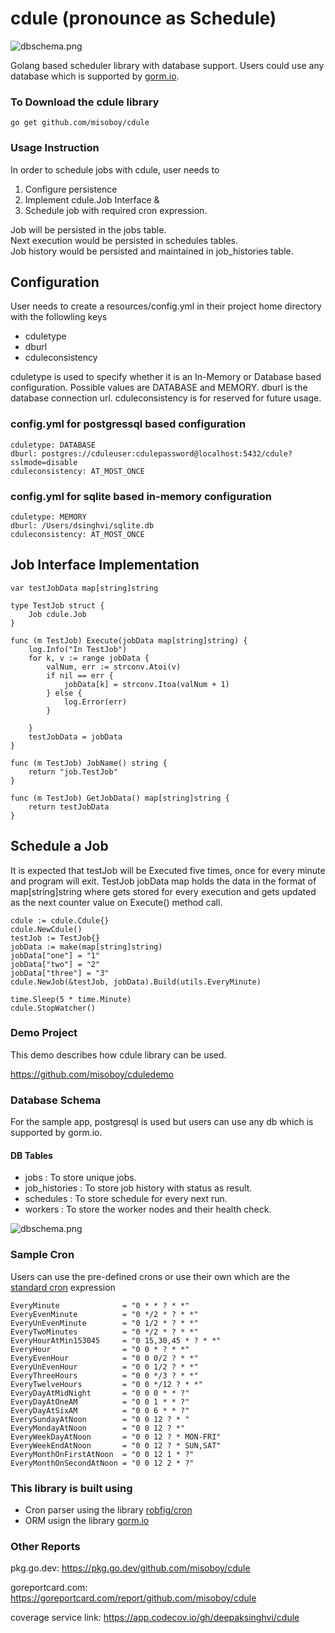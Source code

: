 # cdule (pronounce as Schedule)
![dbschema.png](pkg/doc/cdulelogo.png)

Golang based scheduler library with database support.
Users could use any database which is supported by [gorm.io](https://gorm.io/).

### To Download the cdule library
```
go get github.com/misoboy/cdule
```

### Usage Instruction

In order to schedule jobs with cdule, user needs to
1. Configure persistence
2. Implement cdule.Job Interface &
3. Schedule job with required cron expression.

Job will be persisted in the jobs table.\
Next execution would be persisted in schedules tables.\
Job history would be persisted and maintained in job_histories table.


## Configuration

User needs to create a resources/config.yml in their project home directory with the followling keys

* cduletype
* dburl
* cduleconsistency

cduletype is used to specify whether it is an In-Memory or Database based configuration. Possible values are DATABASE and MEMORY.
dburl is the database connection url.
cduleconsistency is for reserved for future usage.

### config.yml for postgressql based configuration
```
cduletype: DATABASE
dburl: postgres://cduleuser:cdulepassword@localhost:5432/cdule?sslmode=disable
cduleconsistency: AT_MOST_ONCE
```

### config.yml for sqlite based in-memory configuration
```
cduletype: MEMORY
dburl: /Users/dsinghvi/sqlite.db
cduleconsistency: AT_MOST_ONCE
```


## Job Interface Implementation

```
var testJobData map[string]string

type TestJob struct {
	Job cdule.Job
}

func (m TestJob) Execute(jobData map[string]string) {
	log.Info("In TestJob")
	for k, v := range jobData {
		valNum, err := strconv.Atoi(v)
		if nil == err {
			jobData[k] = strconv.Itoa(valNum + 1)
		} else {
			log.Error(err)
		}

	}
	testJobData = jobData
}

func (m TestJob) JobName() string {
	return "job.TestJob"
}

func (m TestJob) GetJobData() map[string]string {
	return testJobData
}
```

## Schedule a Job
It is expected that testJob will be Executed five times, once for every minute and program will exit. TestJob jobData map holds the data in the format of map[string]string where gets stored for every execution and gets updated as the next counter value on Execute() method call.

```
cdule := cdule.Cdule{}
cdule.NewCdule()
testJob := TestJob{}
jobData := make(map[string]string)
jobData["one"] = "1"
jobData["two"] = "2"
jobData["three"] = "3"
cdule.NewJob(&testJob, jobData).Build(utils.EveryMinute)

time.Sleep(5 * time.Minute)
cdule.StopWatcher()
```


### Demo Project
This demo describes how cdule library can be used.

https://github.com/misoboy/cduledemo


### Database Schema
For the sample app, postgresql is used but users can use any db which is supported by gorm.io.
#### DB Tables
* jobs : To store unique jobs.
* job_histories : To store job history with status as result.
* schedules : To store schedule for every next run.
* workers : To store the worker nodes and their health check.


![dbschema.png](pkg/doc/dbschema.png)


### Sample Cron
Users can use the pre-defined crons or use their own which are the [standard cron](https://en.wikipedia.org/wiki/Cron) expression
```
EveryMinute              = "0 * * ? * *"
EveryEvenMinute          = "0 */2 * ? * *"
EveryUnEvenMinute        = "0 1/2 * ? * *"
EveryTwoMinutes          = "0 */2 * ? * *"
EveryHourAtMin153045     = "0 15,30,45 * ? * *"
EveryHour                = "0 0 * ? * *"
EveryEvenHour            = "0 0 0/2 ? * *"
EveryUnEvenHour          = "0 0 1/2 ? * *"
EveryThreeHours          = "0 0 */3 ? * *"
EveryTwelveHours         = "0 0 */12 ? * *"
EveryDayAtMidNight       = "0 0 0 * * ?"
EveryDayAtOneAM          = "0 0 1 * * ?"
EveryDayAtSixAM          = "0 0 6 * * ?"
EverySundayAtNoon        = "0 0 12 ? * "
EveryMondayAtNoon        = "0 0 12 ? *"
EveryWeekDayAtNoon       = "0 0 12 ? * MON-FRI"
EveryWeekEndAtNoon       = "0 0 12 ? * SUN,SAT"
EveryMonthOnFirstAtNoon  = "0 0 12 1 * ?"
EveryMonthOnSecondAtNoon = "0 0 12 2 * ?"
```


### This library is built using 

* Cron parser using the library [robfig/cron](https://github.com/robfig/cron)  
* ORM usign the library [gorm.io](https://gorm.io/)

### Other Reports
pkg.go.dev: https://pkg.go.dev/github.com/misoboy/cdule

goreportcard.com: https://goreportcard.com/report/github.com/misoboy/cdule

coverage service link: https://app.codecov.io/gh/deepaksinghvi/cdule
